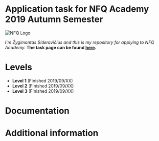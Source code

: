 # Application task for NFQ Academy 2019 Autumn Semester

![NFQ Logo](https://www.nfq.lt/favicon/apple-touch-icon.png?v=2)

*I'm Žygimantas Sideravičius and this is my repository for applying to NFQ Academy.*
**The task page can be found [here](https://gist.github.com/nokia6290/f51a5b6915e084841bb0797335b092c9).**


# Levels 

 - **Level 1** (Finished 2019/09/XX)
 - **Level 2** (Finished 2019/09/XX)
 - **Level 3** (Finished 2019/09/XX)

# Documentation

# Additional information
